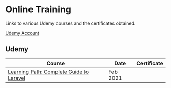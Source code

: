 # Online Training

Links to various Udemy courses and the certificates obtained.

[Udemy Account](https://www.udemy.com/user/alan-lovell-4/)

## Udemy

|Course|Date|Certificate|
|-|-|-|
|[Learning Path: Complete Guide to Laravel](https://www.udemy.com/course/learning-path-laravel-complete-guide-to-laravel)|Feb 2021| |
